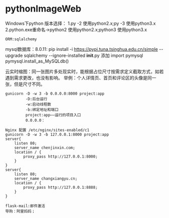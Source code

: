 # pythonImageWeb
Windows下python 版本选择：
    1.py -2 使用python2.x;py -3 使用python3.x
    2.python.exe重命名->python2 使用python2.x;python3 使用python3.x

    ORM:sqlalchemy
mysql数据库：8.0.11:
    pip install -i https://pypi.tuna.tsinghua.edu.cn/simple --upgrade sqlalchemy --ignore-installed
    __init__.py 添加
        import pymysql
        pymysql.install_as_MySQLdb()

云实时缩图：同一张图片多处现实时，能根据占位尺寸按需求定义截取方式，如若遇到需求更改，也没有影响。
    举例：个人详情页、首页和评论区的头像是同一张，但是尺寸不同。

    gunicorn -D -w 3 -b 0.0.0.0:8000 project:app
             -D:后台运行
             -w:启动线程数
             -b:绑定地址和端口
             project:app——运行的项目入口
             0.0.0.0：

    Nginx 配置 /etc/nginx/sites-enabled/c1
    gunicorn -D -w 3 -b 127.0.0.1:8000 project:app
    server{
        listen 80;
        server_name chenjinxin.com;
        location / {
            proxy_pass http://127.0.0.1:8000;
        }
    }
    server{
        listen 80;
        server_name changxiangyu.cn;
        location / {
            proxy_pass http://127.0.0.1:8888;
        }
    }

    flask-mail:邮件激活
    导购：阿里妈妈；
